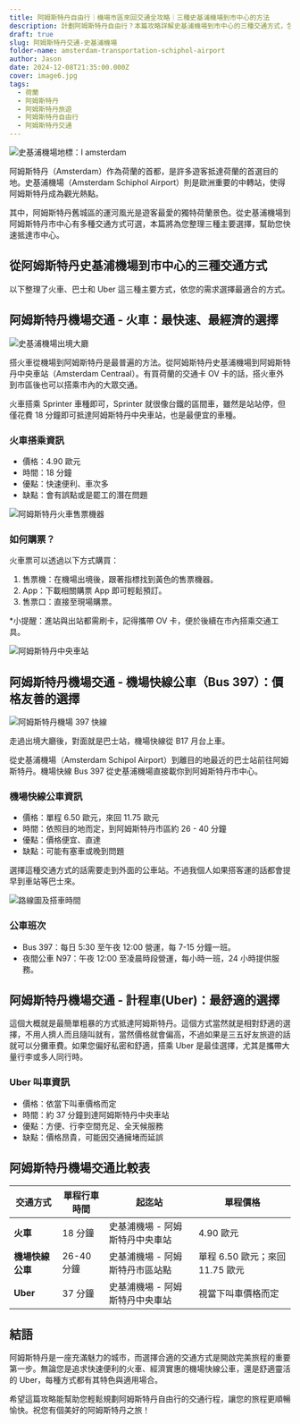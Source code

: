 ```yaml
---
title: 阿姆斯特丹自由行｜機場市區來回交通全攻略｜三種史基浦機場到市中心的方法
description: 計劃阿姆斯特丹自由行？本篇攻略詳解史基浦機場到市中心的三種交通方式，包括火車、巴士和計程車（Uber）。快速掌握交通費用、時間及選擇適合你的方法，讓旅程更順利！
draft: true
slug: 阿姆斯特丹交通-史基浦機場
folder-name: amsterdam-transportation-schiphol-airport
author: Jason
date: 2024-12-08T21:35:00.000Z
cover: image6.jpg
tags:
  - 荷蘭
  - 阿姆斯特丹
  - 阿姆斯特丹旅遊
  - 阿姆斯特丹自由行
  - 阿姆斯特丹交通
---
```

![史基浦機場地標：I amsterdam](image6.jpg "史基浦機場地標：I amsterdam")

阿姆斯特丹（Amsterdam）作為荷蘭的首都，是許多遊客抵達荷蘭的首選目的地。史基浦機場（Amsterdam Schiphol Airport）則是歐洲重要的中轉站，使得阿姆斯特丹成為觀光熱點。

其中，阿姆斯特丹舊城區的運河風光是遊客最愛的獨特荷蘭景色。從史基浦機場到阿姆斯特丹市中心有多種交通方式可選，本篇將為您整理三種主要選擇，幫助您快速抵達市中心。

## 從阿姆斯特丹史基浦機場到市中心的三種交通方式

以下整理了火車、巴士和 Uber 這三種主要方式，依您的需求選擇最適合的方式。

## 阿姆斯特丹機場交通 - 火車：最快速、最經濟的選擇

![史基浦機場出境大廳](image5.jpg "史基浦機場出境大廳")

搭火車從機場到阿姆斯特丹是最普遍的方法。從阿姆斯特丹史基浦機場到阿姆斯特丹中央車站（Amsterdam Centraal）。有買荷蘭的交通卡 OV 卡的話，搭火車外到市區後也可以搭乘市內的大眾交通。

火車搭乘 Sprinter 車種即可，Sprinter 就很像台鐵的區間車，雖然是站站停，但僅花費 18 分鐘即可抵達阿姆斯特丹中央車站，也是最便宜的車種。

### 火車搭乘資訊

* 價格：4.90 歐元
* 時間：18 分鐘
* 優點：快速便利、車次多
* 缺點：會有誤點或是罷工的潛在問題

![阿姆斯特丹火車售票機器](image3.png "阿姆斯特丹火車售票機器")

### 如何購票？

火車票可以透過以下方式購買：

1. 售票機：在機場出境後，跟著指標找到黃色的售票機器。
2. App：下載相關購票 App 即可輕鬆預訂。
3. 售票口：直接至現場購票。

\*小提醒：進站與出站都需刷卡，記得攜帶 OV 卡，便於後續在市內搭乘交通工具。

![阿姆斯特丹中央車站](image4.jpg "阿姆斯特丹中央車站")

## 阿姆斯特丹機場交通 - 機場快線公車（Bus 397）：價格友善的選擇

![阿姆斯特丹機場 397 快線](image2.png "阿姆斯特丹機場 397 快線")

走過出境大廳後，對面就是巴士站，機場快線從 B17 月台上車。

從史基浦機場（Amsterdam Schipol Airport）到離目的地最近的巴士站前往阿姆斯特丹。機場快線 Bus 397 從史基浦機場直接載你到阿姆斯特丹市中心。

### 機場快線公車資訊

* 價格：單程 6.50 歐元，來回 11.75 歐元
* 時間：依照目的地而定，到阿姆斯特丹市區約 26 - 40 分鐘
* 優點：價格便宜、直達
* 缺點：可能有塞車或晚到問題

選擇這種交通方式的話需要走到外面的公車站。不過我個人如果搭客運的話都會提早到車站等巴士來。

![路線圖及搭車時間](image1.png "路線圖及搭車時間")

### 公車班次

* Bus 397：每日 5:30 至午夜 12:00 營運，每 7-15 分鐘一班。
* 夜間公車 N97：午夜 12:00 至凌晨時段營運，每小時一班，24 小時提供服務。

## 阿姆斯特丹機場交通 - 計程車(Uber)：最舒適的選擇

這個大概就是最簡單粗暴的方式抵達阿姆斯特丹。這個方式當然就是相對舒適的選擇，不用人擠人而且隨叫就有，當然價格就會偏高，不過如果是三五好友旅遊的話就可以分攤車費。如果您偏好私密和舒適，搭乘 Uber 是最佳選擇，尤其是攜帶大量行李或多人同行時。

### Uber 叫車資訊

* 價格：依當下叫車價格而定
* 時間：約 37 分鐘到達阿姆斯特丹中央車站
* 優點：方便、行李空間充足、全天候服務
* 缺點：價格昂貴，可能因交通擁堵而延誤

## 阿姆斯特丹機場交通比較表

| **交通方式**      | **單程行車時間** | **起迄站**                         | **單程價格**                   |
|--------------------|------------------|-------------------------------------|---------------------------------|
| **火車**          | 18 分鐘          | 史基浦機場 - 阿姆斯特丹中央車站     | 4.90 歐元                      |
| **機場快線公車**  | 26-40 分鐘       | 史基浦機場 - 阿姆斯特丹市區站點     | 單程 6.50 歐元；來回 11.75 歐元 |
| **Uber**          | 37 分鐘          | 史基浦機場 - 阿姆斯特丹中央車站     | 視當下叫車價格而定              |


## 結語

阿姆斯特丹是一座充滿魅力的城市，而選擇合適的交通方式是開啟完美旅程的重要第一步。無論您是追求快速便利的火車、經濟實惠的機場快線公車，還是舒適靈活的 Uber，每種方式都有其特色與適用場合。

希望這篇攻略能幫助您輕鬆規劃阿姆斯特丹自由行的交通行程，讓您的旅程更順暢愉快。祝您有個美好的阿姆斯特丹之旅！
